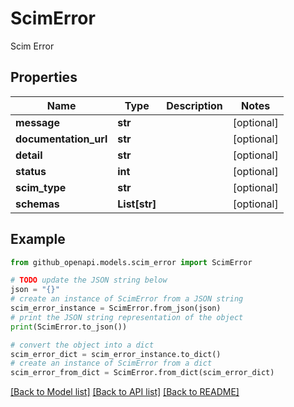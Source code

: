 # ScimError

Scim Error

## Properties

Name | Type | Description | Notes
------------ | ------------- | ------------- | -------------
**message** | **str** |  | [optional] 
**documentation_url** | **str** |  | [optional] 
**detail** | **str** |  | [optional] 
**status** | **int** |  | [optional] 
**scim_type** | **str** |  | [optional] 
**schemas** | **List[str]** |  | [optional] 

## Example

```python
from github_openapi.models.scim_error import ScimError

# TODO update the JSON string below
json = "{}"
# create an instance of ScimError from a JSON string
scim_error_instance = ScimError.from_json(json)
# print the JSON string representation of the object
print(ScimError.to_json())

# convert the object into a dict
scim_error_dict = scim_error_instance.to_dict()
# create an instance of ScimError from a dict
scim_error_from_dict = ScimError.from_dict(scim_error_dict)
```
[[Back to Model list]](../README.md#documentation-for-models) [[Back to API list]](../README.md#documentation-for-api-endpoints) [[Back to README]](../README.md)


